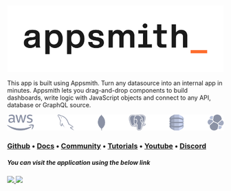 ![](https://raw.githubusercontent.com/appsmithorg/appsmith/release/static/appsmith_logo_primary.png)

This app is built using Appsmith. Turn any datasource into an internal app in minutes. Appsmith lets you drag-and-drop components to build dashboards, write logic with JavaScript objects and connect to any API, database or GraphQL source.

![](https://raw.githubusercontent.com/appsmithorg/appsmith/release/static/images/integrations.png)

### [Github](https://github.com/appsmithorg/appsmith) • [Docs](https://docs.appsmith.com/?utm_source=github&utm_medium=social&utm_content=appsmith_docs&utm_campaign=null&utm_term=appsmith_docs) • [Community](https://community.appsmith.com/) • [Tutorials](https://github.com/appsmithorg/appsmith/tree/update/readme#tutorials) • [Youtube](https://www.youtube.com/appsmith) • [Discord](https://discord.gg/rBTTVJp)

##### You can visit the application using the below link

###### [![](https://assets.appsmith.com/git-sync/Buttons.svg) ](http://appsmith-vc48ok0.35.205.35.85.sslip.io/applications/66589d09171dd62f2091900f/pages/66589d0a171dd62f20919011) [![](https://assets.appsmith.com/git-sync/Buttons2.svg)](http://appsmith-vc48ok0.35.205.35.85.sslip.io/applications/66589d09171dd62f2091900f/pages/66589d0a171dd62f20919011/edit)

